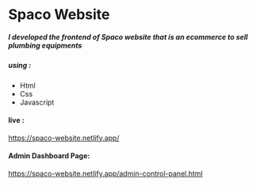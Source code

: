 # Spaco Website
##### I developed the frontend of Spaco website that is an ecommerce to sell plumbing equipments
##### using :
- Html
- Css
- Javascript

#### live :
https://spaco-website.netlify.app/

#### Admin Dashboard Page:
https://spaco-website.netlify.app/admin-control-panel.html
